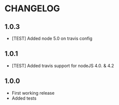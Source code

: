 # CHANGELOG

## 1.0.3
- [TEST] Added node 5.0 on travis config

## 1.0.1
- [TEST] Added travis support for nodeJS 4.0. & 4.2

## 1.0.0 
- First working release  
- Added tests
